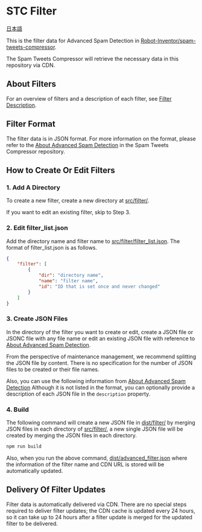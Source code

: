 # STC Filter

[日本語](README_ja.md)

This is the filter data for Advanced Spam Detection in [Robot-Inventor/spam-tweets-compressor](https://github.com/Robot-Inventor/spam-tweets-compressor).

The Spam Tweets Compressor will retrieve the necessary data in this repository via CDN.

## About Filters

For an overview of filters and a description of each filter, see [Filter Description](docs/filter_description.md).

## Filter Format

The filter data is in JSON format. For more information on the format, please refer to the [About Advanced Spam Detection](https://github.com/Robot-Inventor/spam-tweets-compressor/blob/main/docs/en/advanced_spam_detection.md) in the Spam Tweets Compressor repository.

## How to Create Or Edit Filters

### 1. Add A Directory

To create a new filter, create a new directory at [src/filter/](https://github.com/Robot-Inventor/stc-filter/tree/main/src/filter).

If you want to edit an existing filter, skip to Step 3.

### 2. Edit filter_list.json

Add the directory name and filter name to [src/filter/filter_list.json](https://github.com/Robot-Inventor/stc-filter/blob/main/src/filter/filter_list.json). The format of filter_list.json is as follows.

```json
{
    "filter": [
        {
            "dir": "directory name",
            "name": "filter name",
            "id": "ID that is set once and never changed"
        }
    ]
}
```

### 3. Create JSON Files

In the directory of the filter you want to create or edit, create a JSON file or JSONC file with any file name or edit an existing JSON file with reference to [About Advanced Spam Detection](https://github.com/Robot-Inventor/spam-tweets-compressor/blob/main/docs/en/advanced_spam_detection.md).

From the perspective of maintenance management, we recommend splitting the JSON file by content. There is no specification for the number of JSON files to be created or their file names.

Also, you can use the following information from [About Advanced Spam Detection](https://github.com/Robot-Inventor/spam-tweets-compressor/blob/main/docs/en/advanced_spam_detection.md) Although it is not listed in the format, you can optionally provide a description of each JSON file in the ``description`` property.

### 4. Build

The following command will create a new JSON file in [dist/filter/](https://github.com/Robot-Inventor/stc-filter/tree/main/dist/filter) by merging JSON files in each directory of [src/filter/](https://github.com/Robot-Inventor/stc-filter/tree/main/src/filter), a new single JSON file will be created by merging the JSON files in each directory.

```powershell
npm run build
```

Also, when you run the above command, [dist/advanced_filter.json](https://github.com/Robot-Inventor/stc-filter/blob/main/dist/advanced_filter.json) where the information of the filter name and CDN URL is stored will be automatically updated.

## Delivery Of Filter Updates

Filter data is automatically delivered via CDN. There are no special steps required to deliver filter updates; the CDN cache is updated every 24 hours, so it can take up to 24 hours after a filter update is merged for the updated filter to be delivered.
